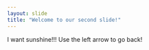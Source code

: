 ```yaml
---
layout: slide
title: "Welcome to our second slide!"
---
```

I want sunshine!!!
Use the left arrow to go back!
